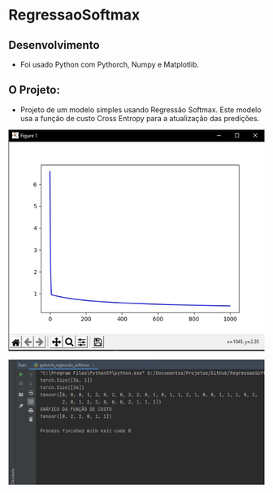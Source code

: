 # RegressaoSoftmax
## Desenvolvimento
* Foi usado Python com Pythorch, Numpy e Matplotlib.
## O Projeto:
* Projeto de um modelo simples usando Regressão Softmax. Este modelo usa a função de custo Cross Entropy para a  atualização das predições.

<p align="center"> <img src="https://github.com/DarlanNoetzold/RegressaoSoftmax/blob/main/RegSoft01.jpg" />
<p align="center"> <img src="https://github.com/DarlanNoetzold/RegressaoSoftmax/blob/main/RegSoft02.jpg" />
